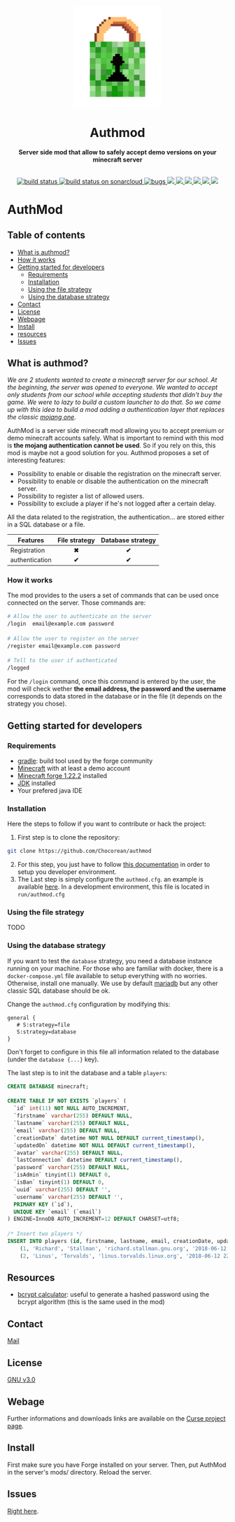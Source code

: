 <div align="center">
  <br>
  <img
    alt="DEV"
    src="./src/main/resources/logo.png"
    width=200px
  />
  <br/>
  <h1>Authmod</h1>
  <strong>Server side mod that allow to safely accept demo versions on your minecraft server</strong>
</div>
<br/>
<p align="center">


  <a href="https://travis-ci.org/Mcdostone/authmod.svg?branch=master">
    <img src="https://travis-ci.org/Mcdostone/authmod.svg?branch=master" alt="build status"/>
  </a>
  <a href="https://sonarcloud.io/api/project_badges/measure?project=io.chocorean.authmod%3Aauthmod&metric=alert_status">
    <img src="https://sonarcloud.io/api/project_badges/measure?project=io.chocorean.authmod%3Aauthmod&metric=alert_status" alt="build status on sonarcloud"/>
  </a>
  <a href="https://sonarcloud.io/api/project_badges/measure?project=io.chocorean.authmod%3Aauthmod&metric=bugs">
    <img src="https://sonarcloud.io/api/project_badges/measure?project=io.chocorean.authmod%3Aauthmod&metric=bugs" alt="bugs"/>
  </a>
  <a href="https://sonarcloud.io/api/project_badges/measure?project=io.chocorean.authmod%3Aauthmod&metric=code_smells">
    <img src="https://sonarcloud.io/api/project_badges/measure?project=io.chocorean.authmod%3Aauthmod&metric=code_smells" />
  </a>
  <a href="https://sonarcloud.io/api/project_badges/measure?project=io.chocorean.authmod%3Aauthmod&metric=duplicated_lines_density">
    <img src="https://sonarcloud.io/api/project_badges/measure?project=io.chocorean.authmod%3Aauthmod&metric=duplicated_lines_density" />
  </a>
  <a href="https://sonarcloud.io/api/project_badges/measure?project=io.chocorean.authmod%3Aauthmod&metric=sqale_rating">
    <img src="https://sonarcloud.io/api/project_badges/measure?project=io.chocorean.authmod%3Aauthmod&metric=sqale_rating" />
  </a>
  <a href="https://sonarcloud.io/api/project_badges/measure?project=io.chocorean.authmod%3Aauthmod&metric=vulnerabilities">
    <img src="https://sonarcloud.io/api/project_badges/measure?project=io.chocorean.authmod%3Aauthmod&metric=vulnerabilities" />
  </a>
  <a href="https://img.shields.io/badge/forge%20version-1.12.2-blue.svg">
    <img src="https://img.shields.io/badge/forge%20version-1.12.2-blue.svg" />
  </a>
  <a href="https://img.shields.io/badge/java-1.8-blue.svg">
    <img src="https://img.shields.io/badge/java-1.8-blue.svg" />
  </a>

</p>


# AuthMod

## Table of contents

- [What is authmod?](#What-is-authmod?)
- [How it works](#how-it-works)
- [Getting started for developers](#Getting-started-for-developers)
  - [Requirements](#requirements)
  - [Installation](#installation)
  - [Using the file strategy](#Using-the-file-strategy)
  - [Using the database strategy](#Using-the-database-strategy)
- [Contact](#contact)
- [License](#license)
- [Webpage](#webpage)
- [Install](#install)
- [resources](#resources)
- [Issues](#issues)


## What is authmod?

*We are 2 students wanted to create a minecraft server for our school. At the beginning, the server was opened to everyone. We wanted to  accept only students from our school while accepting students that didn't buy the game. We were to lazy to build a custom launcher to do that. So we came up with this idea to build a mod adding a authentication layer that replaces the classic [mojang one](https://wiki.vg/Authentication).*


AuthMod is a server side minecraft mod allowing you to accept premium or demo minecraft accounts safely. What is important to remind with this mod is **the mojang authentication cannot be used**. So if you rely on this, this mod is maybe not a good solution for you. Authmod proposes a set of interesting features:

 - Possibility to enable or disable the registration on the minecraft server. 
 - Possibility to enable or disable the authentication on the minecraft server.
 - Possibility to register a list of allowed users.
 - Possibility to exclude a player if he's not logged after a certain delay.
 
 All the data related to the registration, the authentication... are stored either in a SQL database or a file.

Features            | File strategy         | Database strategy        |
| ----------------- |:---------------------:|:------------------------:| 
| Registration      | **✖**                 | **✔**                   |
| authentication    | **✔**                 | **✔**                   |


### How it works

The mod provides to the users a set of commands that can be used once connected on the server. Those commands are:
```bash
# Allow the user to authenticate on the server
/login  email@example.com password

# Allow the user to register on the server
/register email@example.com password

# Tell to the user if authenticated
/logged
```

For the `/login` command, once this command is entered by the user, the mod will check wether **the email address, the password and the username**  corresponds to data stored in the database or in the file (it depends on the strategy  you chose).

## Getting started for developers

### Requirements
 - [gradle](https://gradle.org/): build tool used by the forge community
 - [Minecraft](https://minecraft.net/en-us/download/) with at least a demo account
 - [Minecraft forge 1.22.2](https://files.minecraftforge.net/) installed
 - [JDK](http://www.oracle.com/technetwork/java/javase/downloads/jdk8-downloads-2133151.html) installed 
 - Your prefered java IDE

### Installation

Here the steps to follow if you want to contribute or hack the project:

1. First step is to clone the repository:
```bash
git clone https://github.com/Chocorean/authmod
```
2. For this step, you just have to follow [this documentation](https://mcforge.readthedocs.io/en/latest/gettingstarted/) in order to setup you developer environment.
3. The Last step is simply configure the `authmod.cfg`. an example is available [here](https://github.com/Mcdostone/authmod/blob/master/src/main/resources/authmod.cfg). In a development environment,
this file is located in `run/authmod.cfg`



### Using the file strategy
TODO

### Using the database strategy

If you want to test the `database` strategy, you need a database instance running on your machine. For those who are familiar with docker, there is a `docker-compose.yml` file available to setup everything with no worries. Otherwise, install one manually. We use by default [mariadb](https://mariadb.org/) but any other classic SQL database should be ok. 

Change the `authmod.cfg` configuration by modifying this:
 ```graph
 general {
    # S:strategy=file
    S:strategy=database
}
```
Don't forget to configure in this file all information related to the database (under the `database {...}` key).
 
The last step is to init the database and a table `players`:

```sql
CREATE DATABASE minecraft;

CREATE TABLE IF NOT EXISTS `players` (
  `id` int(11) NOT NULL AUTO_INCREMENT,
  `firstname` varchar(255) DEFAULT NULL,
  `lastname` varchar(255) DEFAULT NULL,
  `email` varchar(255) DEFAULT NULL,
  `creationDate` datetime NOT NULL DEFAULT current_timestamp(),
  `updatedOn` datetime NOT NULL DEFAULT current_timestamp(),
  `avatar` varchar(255) DEFAULT NULL,
  `lastConnection` datetime DEFAULT current_timestamp(),
  `password` varchar(255) DEFAULT NULL,
  `isAdmin` tinyint(1) DEFAULT 0,
  `isBan` tinyint(1) DEFAULT 0,
  `uuid` varchar(255) DEFAULT '',
  `username` varchar(255) DEFAULT '',
  PRIMARY KEY (`id`),
  UNIQUE KEY `email` (`email`)
) ENGINE=InnoDB AUTO_INCREMENT=12 DEFAULT CHARSET=utf8;

/* Insert two players */
INSERT INTO players (id, firstname, lastname, email, creationDate, updatedOn, avatar, lastConnection, password, isAdmin, isBan, uuid, username) VALUES
	(1, 'Richard', 'Stallman', 'richard.stallman.gnu.org', '2018-06-12 22:59:09', '2018-06-12 22:59:09', NULL, '2018-06-12 22:59:09', NULL, 0, 0, '', ''),
	(2, 'Linus', 'Torvalds', 'linus.torvalds.linux.org', '2018-06-12 22:59:09', '2018-06-12 22:59:09', 'https://lh3.googleusercontent.com/SyqrxNLd6Eo4-AwTGXktIfMnx4dOBREcZCZvocEVue-GsuBB1dYDjJorgHviJeTHzHYfAKs4wiHmkDk=w1211-h1210-rw-no', '2018-06-12 22:59:09', NULL, 0, 0, '', '');
```

## Resources

 - [bcrypt calculator](https://www.dailycred.com/article/bcrypt-calculator): useful to generate a hashed password using the bcrypt algorithm (this is the same used in the mod)


## Contact

[Mail](mailto:baptiste.chocot@gmail.com)


## License

[GNU v3.0](https://www.gnu.org/licenses/gpl-3.0.fr.html)


## Webage

Further informations and downloads links are available on the [Curse project page](https://minecraft.curseforge.com/projects/authmod).


## Install

First make sure you have Forge installed on your server. Then, put AuthMod in the server's mods/ directory. Reload the server.


## Issues

[Right here](https://github.com/Chocorean/authmod/issues).

